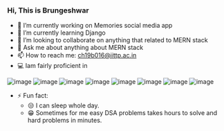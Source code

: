 ### Hi, This is Brungeshwar



- 🔭 I’m currently working on Memories social media app
- 🌱 I’m currently learning Django 
- 👯 I’m looking to collaborate on anything that related to MERN stack
- 💬 Ask me about anything about MERN stack
- 📫 How to reach me: ch19b016@iittp.ac.in 
- 💻 Iam fairly proficient in


![image](https://user-images.githubusercontent.com/96064819/187038741-eda9ab8b-3723-4108-88f6-e2d4c965d54e.png) 
![image](https://user-images.githubusercontent.com/96064819/187039373-4524d69f-1114-4e86-88a9-f9251c5dab19.png) 
![image](https://user-images.githubusercontent.com/96064819/187039400-528999b9-cc29-4609-b9e7-cbd897cac129.png) 
![image](https://user-images.githubusercontent.com/96064819/187039411-bfc14664-63de-4fd3-9832-0f2af3f1dcd5.png) 
![image](https://user-images.githubusercontent.com/96064819/187039419-4ef79477-c38a-44eb-a30e-6490db93835b.png) 
![image](https://user-images.githubusercontent.com/96064819/187039430-e513207c-b50a-4302-bea7-d27b68bf1de0.png) 
![image](https://user-images.githubusercontent.com/96064819/187039450-3688f91e-69f9-4049-8f93-72254f60f686.png) 
![image](https://user-images.githubusercontent.com/96064819/187039462-0f223a68-5b08-483f-a178-976acdd61edf.png) 





- ⚡ Fun fact:
	-  😒 I can sleep whole day.
	-  😁 Sometimes for me easy DSA problems takes hours to solve and hard problems in minutes.



    

